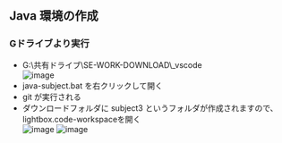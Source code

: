 ## Java 環境の作成

### Gドライブより実行
- G:\共有ドライブ\SE-WORK-DOWNLOAD\\_vscode\
  ![image](https://github.com/winofsql/subject-230510/assets/1501327/0530e62e-fa8e-4d4d-99c9-319370a12c00)
- java-subject.bat を右クリックして開く 
- git が実行される
- ダウンロードフォルダに subject3 というフォルダが作成されますので、lightbox.code-workspaceを開く\
  ![image](https://github.com/winofsql/subject-230510/assets/1501327/c8e73c53-9a09-4e30-a81b-2aedde300aa1)
  ![image](https://github.com/winofsql/subject-230510/assets/1501327/8d9dfc90-756b-4bb6-8302-a88bc6fd5a82)

